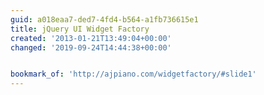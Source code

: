 ```yaml
---
guid: a018eaa7-ded7-4fd4-b564-a1fb736615e1
title: jQuery UI Widget Factory
created: '2013-01-21T13:49:04+00:00'
changed: '2019-09-24T14:44:38+00:00'


bookmark_of: 'http://ajpiano.com/widgetfactory/#slide1'
---
```




